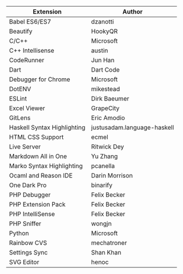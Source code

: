Extension                   | Author
--------------------------- | ------
Babel ES6/ES7               | dzanotti
Beautify                    | HookyQR
C/C++                       | Microsoft
C++ Intellisense            | austin
CodeRunner                  | Jun Han 
Dart                        | Dart Code
Debugger for Chrome         | Microsoft
DotENV                      | mikestead
ESLint                      | Dirk Baeumer
Excel Viewer                | GrapeCity
GitLens                     | Eric Amodio
Haskell Syntax Highlighting | justusadam.language-haskell
HTML CSS Support            | ecmel
Live Server                 | Ritwick Dey
Markdown All in One         | Yu Zhang
Marko Syntax Highlighting   | pcanella
Ocaml and Reason IDE        | Darin Morrison
One Dark Pro                | binarify
PHP Debugger                | Felix Becker
PHP Extension Pack          | Felix Becker
PHP IntelliSense            | Felix Becker
PHP Sniffer                 | wongjn
Python                      | Microsoft
Rainbow CVS                 | mechatroner
Settings Sync               | Shan Khan
SVG Editor                  | henoc